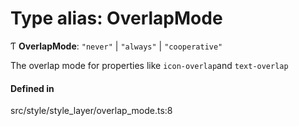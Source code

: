 # Type alias: OverlapMode

Ƭ **OverlapMode**: ``"never"`` \| ``"always"`` \| ``"cooperative"``

The overlap mode for properties like `icon-overlap`and `text-overlap`

#### Defined in

src/style/style_layer/overlap_mode.ts:8
